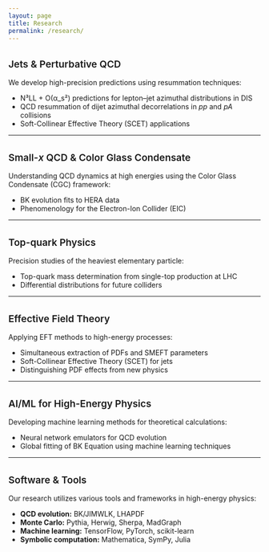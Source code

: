 ```yaml
---
layout: page
title: Research
permalink: /research/
---
```

<style>
.page-title {
  font-size: 1.5rem !important;
  font-weight: 600;
  margin-bottom: 0.5rem !important;
}

.page-header {
  margin-bottom: 1rem !important;
}

.page-content {
  margin-top: 0 !important;
}

.page-content > *:first-child {
  margin-top: 0.1rem !important;
}

h2 {
  font-size: 1.2rem !important;
  font-weight: 600;
  margin-top: 2rem;
  margin-bottom: 1rem;
}
</style>
## Jets & Perturbative QCD

We develop high-precision predictions using resummation techniques:
- N³LL + O(α_s²) predictions for lepton–jet azimuthal distributions in DIS
- QCD resummation of dijet azimuthal decorrelations in *pp* and *pA* collisions
- Soft-Collinear Effective Theory (SCET) applications

---

## Small-*x* QCD & Color Glass Condensate

Understanding QCD dynamics at high energies using the Color Glass Condensate (CGC) framework:
- BK evolution fits to HERA data
- Phenomenology for the Electron-Ion Collider (EIC)

---

## Top-quark Physics

Precision studies of the heaviest elementary particle:
- Top-quark mass determination from single-top production at LHC
- Differential distributions for future colliders

---

## Effective Field Theory

Applying EFT methods to high-energy processes:
- Simultaneous extraction of PDFs and SMEFT parameters
- Soft-Collinear Effective Theory (SCET) for jets
- Distinguishing PDF effects from new physics

---

## AI/ML for High-Energy Physics

Developing machine learning methods for theoretical calculations:
- Neural network emulators for QCD evolution
- Global fitting of BK Equation using machine learning techniques

---

## Software & Tools

Our research utilizes various tools and frameworks in high-energy physics:
- **QCD evolution:** BK/JIMWLK, LHAPDF
- **Monte Carlo:** Pythia, Herwig, Sherpa, MadGraph
- **Machine learning:** TensorFlow, PyTorch, scikit-learn
- **Symbolic computation:** Mathematica, SymPy, Julia
